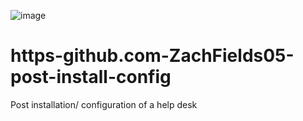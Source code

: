 ![image](https://github.com/user-attachments/assets/9ee9c979-fde3-4c51-8217-950d3c79ef6a)


# https-github.com-ZachFields05-post-install-config
Post installation/ configuration of a help desk
